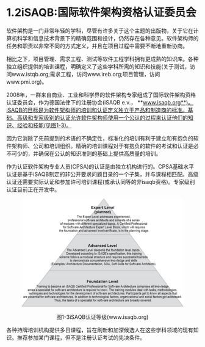 # 1.2iSAQB:国际软件架构资格认证委员会


软件架构是一门非常年轻的学科，尽管有许多关于这个主题的出版物，关于它在计算机科学和信息技术背景下的精确范围和设计，仍然存在各种意见。软件架构师的任务和职责以非常不同的方式定义，并且在项目过程中需要不断地重新协商。


相比之下，项目管理、需求工程、测试等软件工程学科拥有更成熟的知识库。各种独立组织提供的培训课程，明确定义了这些学科所需的知识和技能(关于测试，访问www.istqb.org;需求工程，访问www.ireb.org;项目管理，访问www.pmi.org)。


2008年，一群来自商业、工业和科学界的软件架构专家组成了国际软件架构资格认证委员会，作为德国法律下的注册协会(iSAQB e.v.， **www.isaqb.org**)。iSAQB的目标是为软件架构师的培训和认证定义独立于产品和制造商的标准。基础、高级和专家级别的认证允许软件架构师使用一个公认的过程来认证他们的知识、经验和技能(见图1-3)。


因为它消除了先前提到的术语的不确定性，标准化的培训有利于建立和有抱负的软件架构师、公司和培训组织。精确的培训课程对于有抱负的软件的考试和认证是必不可少的，并确保在公认的知识准则的基础上提供高质量的培训。


作为认证软件架构专业人员(CPSA)的认证是由独立机构进行的。CPSA基础水平认证是基于iSAQB制定的非公开要求问题目录的一个子集，并与课程相匹配。高级认证还需要实际认证和参加许可培训课程(或承认同等的非isaqb资格)。专家级别认证目前正在开发中。

<figure><img src="../.gitbook/assets/image (24) (1).png" alt=""><figcaption></figcaption></figure>

<p align="center">图1-3iSAQB认证等级(www.isaqb.org)</p>


各种持牌培训机构提供多日课程，旨在刷新和加深候选人在这些学科领域的现有知识。推荐参加某门课程，但不是注册认证考试的先决条件。
